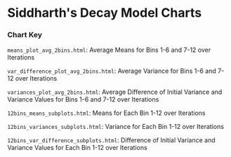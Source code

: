 # Siddharth's Decay Model Charts
### Chart Key
`means_plot_avg_2bins.html`: Average Means for Bins 1-6 and 7-12 over Iterations

`var_difference_plot_avg_2bins.html`: Average Variance for Bins 1-6 and 7-12 over Iterations

`variances_plot_avg_2bins.html`: Average Difference of Initial Variance and Variance Values for Bins 1-6 and 7-12 over Iterations

`12bins_means_subplots.html`: Means for Each Bin 1-12 over Iterations

`12bins_variances_subplots.html`: Variance for Each Bin 1-12 over Iterations

`12bins_var_difference_subplots.html`: Difference of Initial Variance and Variance Values for Each Bin 1-12 over Iterations

